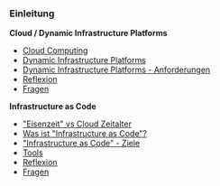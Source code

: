 ### Einleitung

**Cloud / Dynamic Infrastructure Platforms**
* [Cloud Computing](intro/cloud/01-Cloud.md)
* [Dynamic Infrastructure Platforms](intro/cloud/10-DIP.md)
* [Dynamic Infrastructure Platforms - Anforderungen](intro/cloud/11-DIP_Anforderungen.md)
* [Reflexion ](intro/cloud/95-Reflexion.md)
* [Fragen](intro/cloud/96-Fragen.md)
    
**Infrastructure as Code**
* ["Eisenzeit" vs Cloud Zeitalter ](intro/iac/01-Einleitung.md)
* [Was ist "Infrastructure as Code"?](intro/iac/02-Was_ist_IaC.md)
* ["Infrastructure as Code" - Ziele](intro/iac/03-IaC_Ziele.md)
* [Tools](intro/iac/20-Tools.md)
* [Reflexion](intro/iac/95-Reflexion.md)
* [Fragen ](intro/iac/96-Fragen.md)